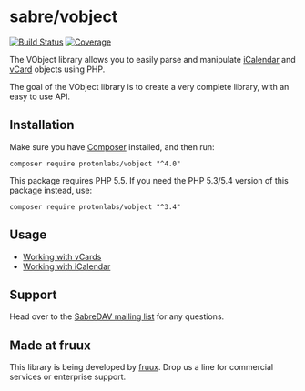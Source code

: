 sabre/vobject
=============
[![Build Status](https://img.shields.io/travis/ProtonMail/vobject?style=flat-square)](https://travis-ci.org/ProtonMail/vobject)
[![Coverage](https://img.shields.io/codecov/c/github/ProtonMail/vobject?style=flat-square)](https://codecov.io/gh/ProtonMail/vobject)


The VObject library allows you to easily parse and manipulate [iCalendar](https://tools.ietf.org/html/rfc5545)
and [vCard](https://tools.ietf.org/html/rfc6350) objects using PHP.

The goal of the VObject library is to create a very complete library, with an easy to use API.


Installation
------------

Make sure you have [Composer][1] installed, and then run:

    composer require protonlabs/vobject "^4.0"

This package requires PHP 5.5. If you need the PHP 5.3/5.4 version of this package instead, use:


    composer require protonlabs/vobject "^3.4"


Usage
-----

* [Working with vCards](http://sabre.io/vobject/vcard/)
* [Working with iCalendar](http://sabre.io/vobject/icalendar/)


Support
-------

Head over to the [SabreDAV mailing list](http://groups.google.com/group/sabredav-discuss) for any questions.

Made at fruux
-------------

This library is being developed by [fruux](https://fruux.com/). Drop us a line for commercial services or enterprise support.

[1]: https://getcomposer.org/
